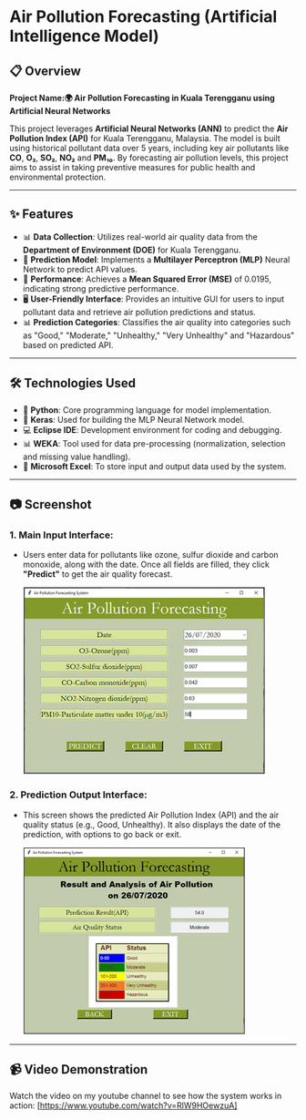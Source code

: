 # Air Pollution Forecasting (Artificial Intelligence Model)

## 📋 Overview
**Project Name:🌍 Air Pollution Forecasting in Kuala Terengganu using Artificial Neural Networks**

This project leverages **Artificial Neural Networks (ANN)** to predict the **Air Pollution Index (API)** for Kuala Terengganu, Malaysia. The model is built using historical pollutant data over 5 years, including key air pollutants like **CO**, **O₃**, **SO₂**, **NO₂** and **PM₁₀**. By forecasting air pollution levels, this project aims to assist in taking preventive measures for public health and environmental protection.

---

## ✨ Features
- 📊 **Data Collection**: Utilizes real-world air quality data from the **Department of Environment (DOE)** for Kuala Terengganu.
- 🔮 **Prediction Model**: Implements a **Multilayer Perceptron (MLP)** Neural Network to predict API values.
- 🚀 **Performance**: Achieves a **Mean Squared Error (MSE)** of 0.0195, indicating strong predictive performance.
- 🖥️ **User-Friendly Interface**: Provides an intuitive GUI for users to input pollutant data and retrieve air pollution predictions and status.
- 📊 **Prediction Categories**: Classifies the air quality into categories such as "Good," "Moderate," "Unhealthy," "Very Unhealthy" and "Hazardous" based on predicted API.

---

## 🛠️ Technologies Used
- 🐍 **Python**: Core programming language for model implementation.
- 🤖 **Keras**: Used for building the MLP Neural Network model.
- 💻 **Eclipse IDE**: Development environment for coding and debugging.
- 📊 **WEKA**: Tool used for data pre-processing (normalization, selection and missing value handling).
- 📑 **Microsoft Excel**: To store input and output data used by the system.

---

## 📷 Screenshot
### 1. **Main Input Interface**:
- Users enter data for pollutants like ozone, sulfur dioxide and carbon monoxide, along with the date. Once all fields are filled, they click **"Predict"** to get the air quality forecast.

  ![Main Input Interface](screenshot/Interface_1.png)

### 2. **Prediction Output Interface**:
- This screen shows the predicted Air Pollution Index (API) and the air quality status (e.g., Good, Unhealthy). It also displays the date of the prediction, with options to go back or exit.

  ![Prediction Output Interface](screenshot/Interface_2.png)
  
---

## 📹 Video Demonstration
Watch the video on my youtube channel to see how the system works in action:
[https://www.youtube.com/watch?v=RlW9HOewzuA]
